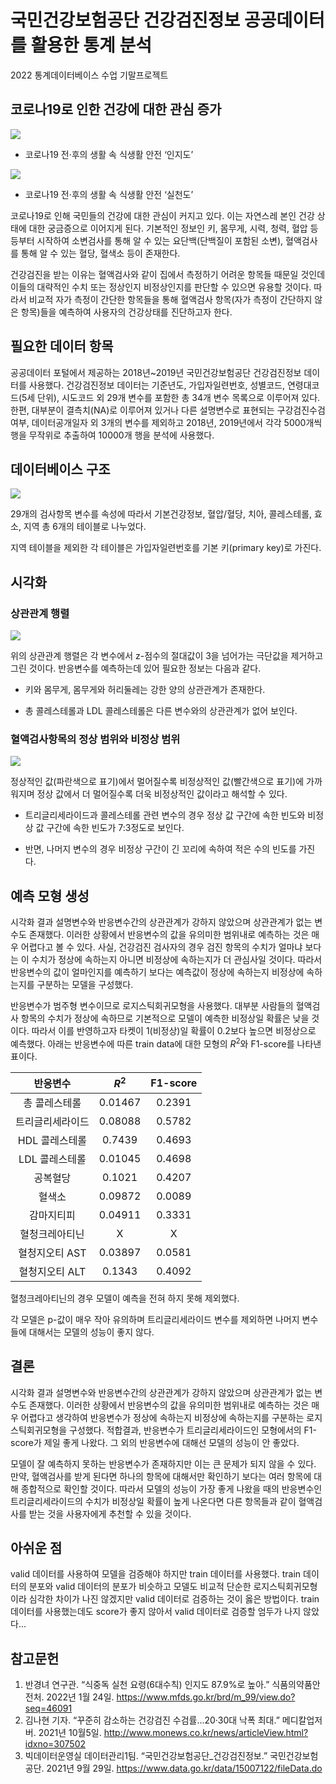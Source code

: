 # 국민건강보험공단 건강검진정보 공공데이터를 활용한 통계 분석

2022 통계데이터베이스 수업 기말프로젝트

## 코로나19로 인한 건강에 대한 관심 증가

![](./Images/식생활안전-인지도.png)
- 코로나19 전·후의 생활 속 식생활 안전 ‘인지도’ 

![](./Images/식생활안전-실천도.png)
- 코로나19 전·후의 생활 속 식생활 안전 ‘실천도’ 

코로나19로 인해 국민들의 건강에 대한 관심이 커지고 있다. 이는 자연스레 본인 건강 상태에 대한 궁금증으로 이어지게 된다. 기본적인 정보인 키, 몸무게, 시력, 청력, 혈압 등등부터 시작하여 소변검사를 통해 알 수 있는 요단백(단백질이 포함된 소변), 혈액검사를 통해 알 수 있는 혈당, 혈색소 등이 존재한다. 
 
건강검진을 받는 이유는 혈액검사와 같이 집에서 측정하기 어려운 항목들 때문일 것인데 이들의 대략적인 수치 또는 정상인지 비정상인지를 판단할 수 있으면 유용할 것이다. 따라서 비교적 자가 측정이 간단한 항목들을 통해 혈액검사 항목(자가 측정이 간단하지 않은 항목)들을 예측하여 사용자의 건강상태를 진단하고자 한다.

## 필요한 데이터 항목

공공데이터 포털에서 제공하는 2018년~2019년 국민건강보험공단 건강검진정보 데이터를 사용했다. 건강검진정보 데이터는 기준년도, 가입자일련번호, 성별코드, 연령대코드(5세 단위), 시도코드 외 29개 변수를 포함한 총 34개 변수 목록으로 이루어져 있다. 한편, 대부분이 결측치(NA)로 이루어져 있거나 다른 설명변수로 표현되는 구강검진수검여부, 데이터공개일자 외 3개의 변수를 제외하고 2018년, 2019년에서 각각 5000개씩 행을 무작위로 추출하여 10000개 행을 분석에 사용했다.

## 데이터베이스 구조

![](./Images/StatDB.drawio.png)

29개의 검사항목 변수를 속성에 따라서 기본건강정보, 혈압/혈당, 치아, 콜레스테롤, 효소, 지역 총 6개의 테이블로 나누었다. 

지역 테이블을 제외한 각 테이블은 가입자일련번호를 기본 키(primary key)로 가진다.

## 시각화

### 상관관계 행렬

![](./Images/correlation_heatmap2.png)

위의 상관관계 행렬은 각 변수에서 z-점수의 절대값이 3을 넘어가는 극단값을 제거하고 그린 것이다. 반응변수를 예측하는데 있어 필요한 정보는 다음과 같다.

- 키와 몸무게, 몸무게와 허리둘레는 강한 양의 상관관계가 존재한다.

- 총 콜레스테롤과 LDL 콜레스테롤은 다른 변수와의 상관관계가 없어 보인다. 

### 혈액검사항목의 정상 범위와 비정상 범위

![](./Images/hist.png)

정상적인 값(파란색으로 표기)에서 멀어질수록 비정상적인 값(빨간색으로 표기)에 가까워지며 정상 값에서 더 멀어질수록 더욱 비정상적인 값이라고 해석할 수 있다. 

- 트리글리세라이드과 콜레스테롤 관련 변수의 경우 정상 값 구간에 속한 빈도와 비정상 값 구간에 속한 빈도가 7:3정도로 보인다.

- 반면, 나머지 변수의 경우 비정상 구간이 긴 꼬리에 속하여 적은 수의 빈도를 가진다.

## 예측 모형 생성

 시각화 결과 설명변수와 반응변수간의 상관관계가 강하지 않았으며 상관관계가 없는 변수도 존재했다. 이러한 상황에서 반응변수의 값을 유의미한 범위내로 예측하는 것은 매우 어렵다고 볼 수 있다. 사실, 건강검진 검사자의 경우 검진 항목의 수치가 얼마냐 보다는 이 수치가 정상에 속하는지 아니면 비정상에 속하는지가 더 관심사일 것이다. 따라서 반응변수의 값이 얼마인지를 예측하기 보다는 예측값이 정상에 속하는지 비정상에 속하는지를 구분하는 모델을 구성했다.

 반응변수가 범주형 변수이므로 로지스틱회귀모형을 사용했다. 대부분 사람들의 혈액검사 항목의 수치가 정상에 속하므로 기본적으로 모델이 예측한 비정상일 확률은 낮을 것이다. 따라서 이를 반영하고자 타켓이 1(비정상)일 확률이 0.2보다 높으면 비정상으로 예측했다. 아래는 반응변수에 따른 train data에 대한 모형의 $R^2$와 F1-score를 나타낸 표이다. 

|반응변수|$R^2$|F1-score|
|:-:|:-:|:-:|
|총 콜레스테롤|0.01467|0.2391|
|트리글리세라이드|0.08088|0.5782|
|HDL 콜레스테롤|0.7439|0.4693|
|LDL 콜레스테롤|0.01045|0.4698|
|공복혈당|0.1021|0.4207|
|혈색소|0.09872|0.0089|
|감마지티피|0.04911|0.3331|
|혈청크레아티닌|X|X|
|혈청지오티 AST|0.03897|0.0581|
|혈청지오티 ALT|0.1343|0.4092|

혈청크레아티닌의 경우 모델이 예측을 전혀 하지 못해 제외했다. 

각 모델은 p-값이 매우 작아 유의하며 트리글리세라이드 변수를 제외하면 나머지 변수들에 대해서는 모델의 성능이 좋지 않다.

## 결론

 시각화 결과 설명변수와 반응변수간의 상관관계가 강하지 않았으며 상관관계가 없는 변수도 존재했다. 이러한 상황에서 반응변수의 값을 유의미한 범위내로 예측하는 것은 매우 어렵다고 생각하여 반응변수가 정상에 속하는지 비정상에 속하는지를 구분하는 로지스틱회귀모형을 구성했다. 적합결과, 반응변수가 트리글리세라이드인 모형에서의 F1-score가 제일 좋게 나왔다. 그 외의 반응변수에 대해선 모델의 성능이 안 좋았다. 

 모델이 잘 예측하지 못하는 반응변수가 존재하지만 이는 큰 문제가 되지 않을 수 있다. 만약, 혈액검사를 받게 된다면 하나의 항목에 대해서만 확인하기 보다는 여러 항목에 대해 종합적으로 확인할 것이다. 따라서 모델의 성능이 가장 좋게 나왔을 때의 반응변수인 트리글리세라이드의 수치가 비정상일 확률이 높게 나온다면 다른 항목들과 같이 혈액검사를 받는 것을 사용자에게 추천할 수 있을 것이다.

## 아쉬운 점

 valid 데이터를 사용하여 모델을 검증해야 하지만 train 데이터를 사용했다. train 데이터의 분포와 valid 데이터의 분포가 비슷하고 모델도 비교적 단순한 로지스틱회귀모형이라 심각한 차이가 나진 않겠지만 valid 데이터로 검증하는 것이 옳은 방법이다. train 데이터를 사용했는데도 score가 좋지 않아서 valid 데이터로 검증할 엄두가 나지 않았다...
 
## 참고문헌

1. 반경녀 연구관. “식중독 실천 요령(6대수칙) 인지도 87.9%로 높아.” 식품의약품안전처. 2022년 1월 24일. https://www.mfds.go.kr/brd/m_99/view.do?seq=46091
2. 김나현 기자. “꾸준히 감소하는 건강검진 수검률...20·30대 낙폭 최대.” 메디칼업저버. 2021년 10월5일. http://www.monews.co.kr/news/articleView.html?idxno=307502
3. 빅데이터운영실 데이터관리1팀. “국민건강보험공단_건강검진정보.” 국민건강보험공단. 2021년 9월 29일. https://www.data.go.kr/data/15007122/fileData.do
